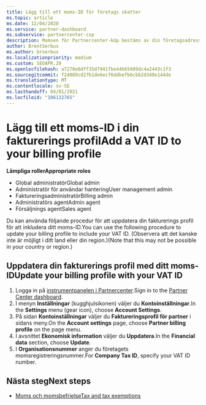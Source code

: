 ```yaml
---
title: Lägg till ett moms-ID för företags skatter
ms.topic: article
ms.date: 12/04/2020
ms.service: partner-dashboard
ms.subservice: partnercenter-csp
description: Momsen för Partnercenter-köp bestäms av din företagsadress. Företag i vissa länder kan ange sina moms nummer eller lokala motsvarigheter.
author: BrentSerbus
ms.author: brserbus
ms.localizationpriority: medium
ms.custom: SEOAPR.20
ms.openlocfilehash: a7278e6dff35d7941fbe44b65609dc4a2443c1f3
ms.sourcegitcommit: f24089cd27b1de6ecf6ddbefb6cbb2d340e144de
ms.translationtype: MT
ms.contentlocale: sv-SE
ms.lasthandoff: 04/01/2021
ms.locfileid: "106132765"
---
```

# <a name="add-a-vat-id-to-your-billing-profile"></a><span data-ttu-id="5a635-104">Lägg till ett moms-ID i din fakturerings profil</span><span class="sxs-lookup"><span data-stu-id="5a635-104">Add a VAT ID to your billing profile</span></span>

<span data-ttu-id="5a635-105">**Lämpliga roller**</span><span class="sxs-lookup"><span data-stu-id="5a635-105">**Appropriate roles**</span></span>

- <span data-ttu-id="5a635-106">Global administratör</span><span class="sxs-lookup"><span data-stu-id="5a635-106">Global admin</span></span>
- <span data-ttu-id="5a635-107">Administratör för användar hantering</span><span class="sxs-lookup"><span data-stu-id="5a635-107">User management admin</span></span>
- <span data-ttu-id="5a635-108">Faktureringsadministratör</span><span class="sxs-lookup"><span data-stu-id="5a635-108">Billing admin</span></span>
- <span data-ttu-id="5a635-109">Administratörs agent</span><span class="sxs-lookup"><span data-stu-id="5a635-109">Admin agent</span></span>
- <span data-ttu-id="5a635-110">Försäljnings agent</span><span class="sxs-lookup"><span data-stu-id="5a635-110">Sales agent</span></span>

<span data-ttu-id="5a635-111">Du kan använda följande procedur för att uppdatera din fakturerings profil för att inkludera ditt moms-ID.</span><span class="sxs-lookup"><span data-stu-id="5a635-111">You can use the following procedure to update your billing profile to include your VAT ID.</span></span> <span data-ttu-id="5a635-112">(Observera att det kanske inte är möjligt i ditt land eller din region.)</span><span class="sxs-lookup"><span data-stu-id="5a635-112">(Note that this may not be possible in your country or region.)</span></span>

## <a name="update-your-billing-profile-with-your-vat-id"></a><span data-ttu-id="5a635-113">Uppdatera din fakturerings profil med ditt moms-ID</span><span class="sxs-lookup"><span data-stu-id="5a635-113">Update your billing profile with your VAT ID</span></span>

1. <span data-ttu-id="5a635-114">Logga in på [instrumentpanelen i Partnercenter](https://partner.microsoft.com/dashboard/).</span><span class="sxs-lookup"><span data-stu-id="5a635-114">Sign in to the [Partner Center dashboard](https://partner.microsoft.com/dashboard/).</span></span>
2. <span data-ttu-id="5a635-115">I menyn **Inställningar** (kugghjulsikonen) väljer du **Kontoinställningar**.</span><span class="sxs-lookup"><span data-stu-id="5a635-115">In the **Settings** menu (gear icon), choose **Account Settings**.</span></span>
3. <span data-ttu-id="5a635-116">På sidan **Kontoinställningar** väljer du **Faktureringsprofil för partner** i sidans meny.</span><span class="sxs-lookup"><span data-stu-id="5a635-116">On the **Account settings** page, choose **Partner billing profile** on the page menu.</span></span>
4. <span data-ttu-id="5a635-117">I avsnittet **Ekonomisk information** väljer du **Uppdatera**.</span><span class="sxs-lookup"><span data-stu-id="5a635-117">In the **Financial data** section, choose **Update**.</span></span>
5. <span data-ttu-id="5a635-118">I **Organisationsnummer** anger du företagets momsregistreringsnummer.</span><span class="sxs-lookup"><span data-stu-id="5a635-118">For **Company Tax ID**, specify your VAT ID number.</span></span>

## <a name="next-steps"></a><span data-ttu-id="5a635-119">Nästa steg</span><span class="sxs-lookup"><span data-stu-id="5a635-119">Next steps</span></span>

- [<span data-ttu-id="5a635-120">Moms och momsbefrielse</span><span class="sxs-lookup"><span data-stu-id="5a635-120">Tax and tax exemptions</span></span>](tax-and-tax-exemptions.md)
